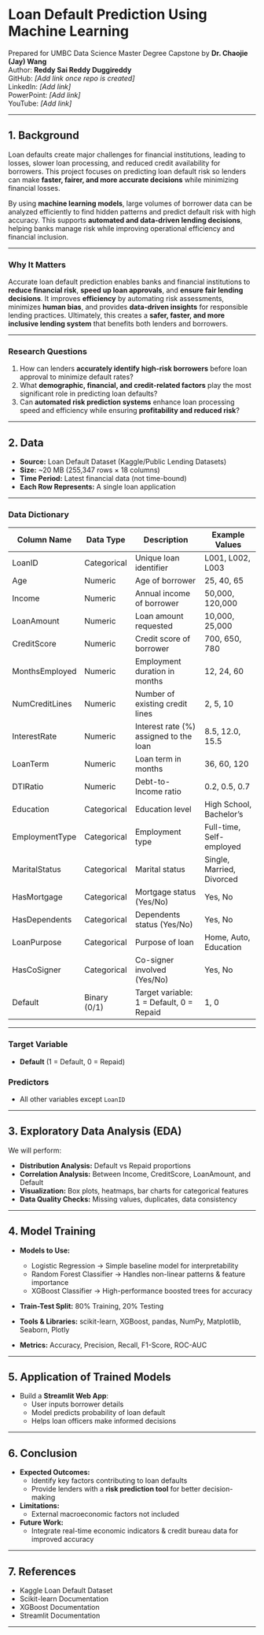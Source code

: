 # Loan Default Prediction Using Machine Learning
Prepared for UMBC Data Science Master Degree Capstone by **Dr. Chaojie (Jay) Wang**  
Author: **Reddy Sai Reddy Duggireddy**  
GitHub: *[Add link once repo is created]*  
LinkedIn: *[Add link]*  
PowerPoint: *[Add link]*  
YouTube: *[Add link]*  

---

## 1. Background  

Loan defaults create major challenges for financial institutions, leading to losses, slower loan processing, and reduced credit availability for borrowers. This project focuses on predicting loan default risk so lenders can make **faster, fairer, and more accurate decisions** while minimizing financial losses.  

By using **machine learning models**, large volumes of borrower data can be analyzed efficiently to find hidden patterns and predict default risk with high accuracy. This supports **automated and data-driven lending decisions**, helping banks manage risk while improving operational efficiency and financial inclusion.  

---

### Why It Matters  
Accurate loan default prediction enables banks and financial institutions to **reduce financial risk**, **speed up loan approvals**, and **ensure fair lending decisions**. It improves **efficiency** by automating risk assessments, minimizes **human bias**, and provides **data-driven insights** for responsible lending practices. Ultimately, this creates a **safer, faster, and more inclusive lending system** that benefits both lenders and borrowers.  

---

### Research Questions  
1. How can lenders **accurately identify high-risk borrowers** before loan approval to minimize default rates?  
2. What **demographic, financial, and credit-related factors** play the most significant role in predicting loan defaults?  
3. Can **automated risk prediction systems** enhance loan processing speed and efficiency while ensuring **profitability and reduced risk**?  

---

## 2. Data  

- **Source:** Loan Default Dataset (Kaggle/Public Lending Datasets)  
- **Size:** ~20 MB (255,347 rows × 18 columns)  
- **Time Period:** Latest financial data (not time-bound)  
- **Each Row Represents:** A single loan application  

---

### Data Dictionary  

| Column Name       | Data Type     | Description                                 | Example Values         |
|-------------------|---------------|---------------------------------------------|-------------------------|
| LoanID            | Categorical   | Unique loan identifier                      | L001, L002, L003         |
| Age               | Numeric       | Age of borrower                             | 25, 40, 65               |
| Income            | Numeric       | Annual income of borrower                   | 50,000, 120,000          |
| LoanAmount         | Numeric       | Loan amount requested                        | 10,000, 25,000           |
| CreditScore        | Numeric       | Credit score of borrower                     | 700, 650, 780            |
| MonthsEmployed     | Numeric       | Employment duration in months               | 12, 24, 60               |
| NumCreditLines     | Numeric       | Number of existing credit lines              | 2, 5, 10                 |
| InterestRate       | Numeric       | Interest rate (%) assigned to the loan       | 8.5, 12.0, 15.5          |
| LoanTerm           | Numeric       | Loan term in months                          | 36, 60, 120              |
| DTIRatio           | Numeric       | Debt-to-Income ratio                         | 0.2, 0.5, 0.7            |
| Education          | Categorical   | Education level                              | High School, Bachelor’s   |
| EmploymentType     | Categorical   | Employment type                              | Full-time, Self-employed  |
| MaritalStatus      | Categorical   | Marital status                               | Single, Married, Divorced |
| HasMortgage        | Categorical   | Mortgage status (Yes/No)                     | Yes, No                  |
| HasDependents      | Categorical   | Dependents status (Yes/No)                   | Yes, No                  |
| LoanPurpose        | Categorical   | Purpose of loan                              | Home, Auto, Education     |
| HasCoSigner        | Categorical   | Co-signer involved (Yes/No)                  | Yes, No                  |
| Default            | Binary (0/1)  | Target variable: 1 = Default, 0 = Repaid      | 1, 0                     |

---

### Target Variable  
- **Default** (1 = Default, 0 = Repaid)  

### Predictors  
- All other variables except `LoanID`  

---

## 3. Exploratory Data Analysis (EDA)  

We will perform:  
- **Distribution Analysis:** Default vs Repaid proportions  
- **Correlation Analysis:** Between Income, CreditScore, LoanAmount, and Default  
- **Visualization:** Box plots, heatmaps, bar charts for categorical features  
- **Data Quality Checks:** Missing values, duplicates, data consistency  

---

## 4. Model Training  

- **Models to Use:**  
  - Logistic Regression → Simple baseline model for interpretability  
  - Random Forest Classifier → Handles non-linear patterns & feature importance  
  - XGBoost Classifier → High-performance boosted trees for accuracy  

- **Train-Test Split:** 80% Training, 20% Testing  
- **Tools & Libraries:** scikit-learn, XGBoost, pandas, NumPy, Matplotlib, Seaborn, Plotly  
- **Metrics:** Accuracy, Precision, Recall, F1-Score, ROC-AUC  

---

## 5. Application of Trained Models  

- Build a **Streamlit Web App**:  
  - User inputs borrower details  
  - Model predicts probability of loan default  
  - Helps loan officers make informed decisions  

---

## 6. Conclusion  

- **Expected Outcomes:**  
  - Identify key factors contributing to loan defaults  
  - Provide lenders with a **risk prediction tool** for better decision-making  
- **Limitations:**  
  - External macroeconomic factors not included  
- **Future Work:**  
  - Integrate real-time economic indicators & credit bureau data for improved accuracy  

---

## 7. References  

- Kaggle Loan Default Dataset  
- Scikit-learn Documentation  
- XGBoost Documentation  
- Streamlit Documentation  

---
